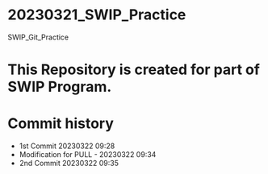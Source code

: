 # 20230321_SWIP_Practice
SWIP_Git_Practice

# This Repository is created for part of SWIP Program.

# Commit history
-   1st Commit 20230322 09:28
-   Modification for PULL - 20230322 09:34
-   2nd Commit 20230322 09:35
